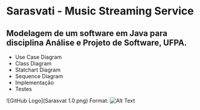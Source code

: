 # Sarasvati - Music Streaming Service
## Modelagem de um software em Java para disciplina Análise e Projeto de Software, UFPA. 
* Use Case Diagram
* Class Diagram
* Statchart Diagram
* Sequence Diagram
* Implementação
* Testes

![GitHub Logo](Sarasvat 1.0.png)
Format: ![Alt Text](url)
